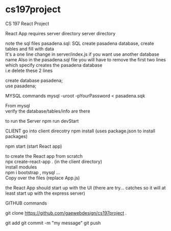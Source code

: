 # cs197project
CS 197 React Project

React App requires server directory 
server directory 

note the sql files
pasadena.sql: SQL create pasadena database, create tables and fill with data  
It's a one line change in server/index.js if you want use another database name 
Also in the pasadena.sql file you will have to remove the first two lines   
which specify creates the pasadena database   
i.e delete these 2 lines  

create database pasadena;  
use pasadena;   






MYSQL commands 
mysql -uroot -pYourPassword < pasadena.sqk

From mysql  
verify the database/tables/info are there  

to run the Server 
npm run devStart  

CLIENT 
go into client direcotry
npm install   (uses package.json to install packages)

npm start (start React app)

to create the React app from scratch  
npx create-react-app . (in the client directory)  
install modules  
npm i bootstrap , mysql ...  
Copy over the files (replace App.js)  

the React App should start up with the UI 
(there are try... catches so it will at least start up with the express server)



GITHUB commands

git clone https://github.com/gaewebdesign/cs197project  .

git add <file>
git commit -m "my message"
git push
